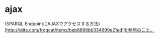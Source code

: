 # ajax

(SPARQL EndpointにAJAXでアクセスする方法)[http://qiita.com/frogcat/items/beb8888bb334699e21ed]を参照のこと。

